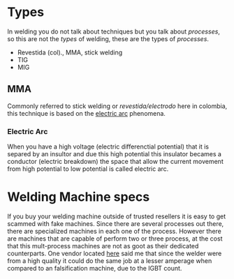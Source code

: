 Types
=======================================
In welding you do not talk about techniques but you talk about _processes_, so this are not the _types_ of welding, these are the types of _processes_.
* Revestida (col)., MMA, stick welding
* TIG
* MIG

MMA
-------------------
Commonly referred to stick welding or _revestida/electrodo_ here in colombia, this technique is based on the [electric arc](wiki)
phenomena.

### Electric Arc
When you have a high voltage (electric differenctial potential) that it is separed by an insultor and due this high potential this insulator becames a conductor (electric breakdown) the space that allow the current movement from high potential to low potential is called electric arc.

Welding Machine specs
=======================================
If you buy your welding machine outside of trusted resellers it is easy to get scammed with fake machines.
Since there are several processes out there, there are specialized machines in each one of the process. However there are machines that are capable of perform two or three process, at the cost that this mult-process machines are not as goot as their dedicated counterparts.
One vendor located [here](coords) said me that since the welder were from a high quality it could do the same job at a lesser amperage when compared to an falsification machine, due to the IGBT count.

